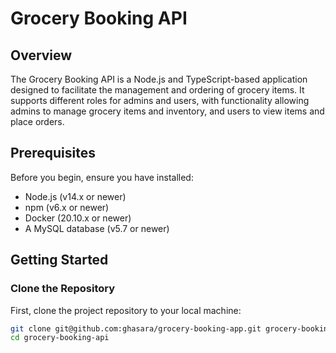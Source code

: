 # Grocery Booking API

## Overview

The Grocery Booking API is a Node.js and TypeScript-based application designed to facilitate the management and ordering of grocery items. It supports different roles for admins and users, with functionality allowing admins to manage grocery items and inventory, and users to view items and place orders.

## Prerequisites

Before you begin, ensure you have installed:
- Node.js (v14.x or newer)
- npm (v6.x or newer)
- Docker (20.10.x or newer)
- A MySQL database (v5.7 or newer)

## Getting Started

### Clone the Repository

First, clone the project repository to your local machine:

```bash
git clone git@github.com:ghasara/grocery-booking-app.git grocery-booking-api
cd grocery-booking-api

